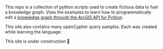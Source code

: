 This repo is a collection of python scripts used to create fictious data to fuel a knowledge graph. View the examples to learn how to programmatically edit a [knowledge graph through the ArcGIS API for Python](https://developers.arcgis.com/python/latest/guide/part1-introduction-to-knowledge-graphs/).

This site also contains many openCypher query samples. Each was created while learning the language. 

This site is under construction :construction: